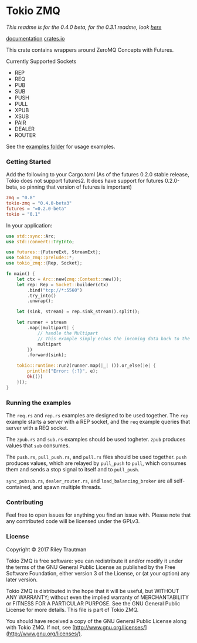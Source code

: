 # Tokio ZMQ
_This readme is for the 0.4.0 beta, for the 0.3.1 readme, look [here](https://github.com/asonix/tokio-zmq/tree/0.3.x)_

[documentation](https://docs.rs/tokio-zmq/)
[crates.io](https://crates.io/crates/tokio-zmq)

This crate contains wrappers around ZeroMQ Concepts with Futures.

Currently Supported Sockets
 - REP
 - REQ
 - PUB
 - SUB
 - PUSH
 - PULL
 - XPUB
 - XSUB
 - PAIR
 - DEALER
 - ROUTER

See the [examples folder](https://github.com/asonix/zmq-futures/tree/master/examples) for usage examples.

### Getting Started

Add the following to your Cargo.toml (As of the futures 0.2.0 stable release, Tokio does not support
futures2. It does have support for futures 0.2.0-beta, so pinning that version of futures is
important)
```toml
zmq = "0.8"
tokio-zmq = "0.4.0-beta3"
futures = "=0.2.0-beta"
tokio = "0.1"
```

In your application:
```rust
use std::sync::Arc;
use std::convert::TryInto;

use futures::{FutureExt, StreamExt};
use tokio_zmq::prelude::*;
use tokio_zmq::{Rep, Socket};

fn main() {
    let ctx = Arc::new(zmq::Context::new());
    let rep: Rep = Socket::builder(ctx)
        .bind("tcp://*:5560")
        .try_into()
        .unwrap();

    let (sink, stream) = rep.sink_stream().split();

    let runner = stream
        .map(|multipart| {
            // handle the Multipart
            // This example simply echos the incoming data back to the client.
            multipart
        })
        .forward(sink);

    tokio::runtime::run2(runner.map(|_| ()).or_else(|e| {
        println!("Error: {:?}", e);
        Ok(())
    }));
}
```

### Running the examples
The `req.rs` and `rep.rs` examples are designed to be used together. The `rep` example starts a server with a REP socket, and the `req` example queries that server with a REQ socket.

The `zpub.rs` and `sub.rs` examples should be used togheter. `zpub` produces values that `sub` consumes.

The `push.rs`, `pull_push.rs`, and `pull.rs` files should be used together. `push` produces values, which are relayed by `pull_push` to `pull`, which consumes them and sends a stop signal to itself and to `pull_push`.

`sync_pubsub.rs`, `dealer_router.rs`, and `load_balancing_broker` are all self-contained, and spawn multiple threads.


### Contributing
Feel free to open issues for anything you find an issue with. Please note that any contributed code will be licensed under the GPLv3.

### License

Copyright © 2017 Riley Trautman

Tokio ZMQ is free software: you can redistribute it and/or modify it under the terms of the GNU General Public License as published by the Free Software Foundation, either version 3 of the License, or (at your option) any later version.

Tokio ZMQ is distributed in the hope that it will be useful, but WITHOUT ANY WARRANTY; without even the implied warranty of MERCHANTABILITY or FITNESS FOR A PARTICULAR PURPOSE. See the GNU General Public License for more details. This file is part of Tokio ZMQ.

You should have received a copy of the GNU General Public License along with Tokio ZMQ. If not, see [http://www.gnu.org/licenses/](http://www.gnu.org/licenses/).
